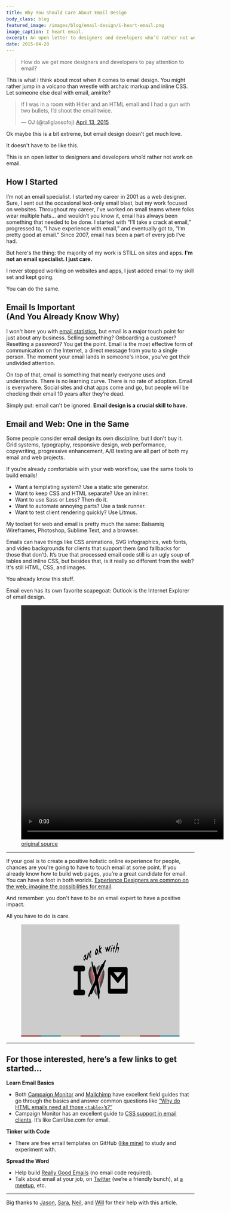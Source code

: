 ```yaml
---
title: Why You Should Care About Email Design
body_class: blog
featured_image: /images/blog/email-design/i-heart-email.png
image_caption: I heart email.
excerpt: An open letter to designers and developers who’d rather not work on email.
date: 2015-04-28
---
```


> How do we get more designers and developers to pay attention to email?

This is what I think about most when it comes to email design. You might rather jump in a volcano than wrestle with archaic markup and inline CSS. Let someone else deal with email, amirite?

<blockquote class="twitter-tweet" lang="en"><p>If I was in a room with Hitler and an HTML email and I had a gun with two bullets, I’d shoot the email twice.</p>&mdash; OJ (@tallglassofoj) <a href="https://twitter.com/tallglassofoj/status/587716233585360896">April 13, 2015</a></blockquote>
<script async src="//platform.twitter.com/widgets.js" charset="utf-8"></script>

Ok maybe this is a bit extreme, but email design doesn’t get much love.

It doesn't have to be like this.

This is an open letter to designers and developers who’d rather not work on email.

## How I Started

I’m not an email specialist. I started my career in 2001 as a web designer. Sure, I sent out the occasional text-only email blast, but my work focused on websites. Throughout my career, I've worked on small teams where folks wear multiple hats... and wouldn’t you know it, email has always been something that needed to be done. I started with “I’ll take a crack at email,” progressed to, “I have experience with email,” and eventually got to, “I’m pretty good at email.” Since 2007, email has been a part of every job I’ve had.

But here's the thing: the majority of my work is STILL on sites and apps. **I'm not an email specialist. I just care.**

I never stopped working on websites and apps, I just added email to my skill set and kept going.

You can do the same.

## Email Is Important <br>(And You Already Know Why)

I won't bore you with [email statistics](https://www.campaignmonitor.com/blog/post/4300/email-marketing-statistics), but email is a major touch point for just about any business. Selling something? Onboarding a customer? Resetting a password? You get the point. Email is the most effective form of communication on the Internet, a direct message from you to a single person. The moment your email lands in someone's inbox, you’ve got their undivided attention.

On top of that, email is something that nearly everyone uses and understands. There is no learning curve. There is no rate of adoption. Email is everywhere. Social sites and chat apps come and go, but people will be checking their email 10 years after they’re dead.

Simply put: email can't be ignored. **Email design is a crucial skill to have.**

## Email and Web: One in the Same

Some people consider email design its own discipline, but I don't buy it. Grid systems, typography, responsive design, web performance, copywriting, progressive enhancement, A/B testing are all part of both my email and web projects.

If you’re already comfortable with your web workflow, use the same tools to build emails!

* Want a templating system? Use a static site generator.
* Want to keep CSS and HTML separate? Use an inliner.
* Want to use Sass or Less? Then do it.
* Want to automate annoying parts? Use a task runner.
* Want to test client rendering quickly? Use Litmus.

My toolset for web and email is pretty much the same: Balsamiq Wireframes, Photoshop, Sublime Text, and a browser.

Emails can have things like CSS animations, SVG infographics, web fonts, and video backgrounds for clients that support them (and fallbacks for those that don’t). It’s true that processed email code still is an ugly soup of tables and inline CSS, but besides that, is it really so different from the web? It's still HTML, CSS, and images.

You already know this stuff.

Email even has its own favorite scapegoat: Outlook is the Internet Explorer of email design.


<figure>
	<video style="width:542px;height:626px;" autoplay loop controls>
	  <source src="/images/blog/email-design/chanel.mp4" type='video/mp4'/>
	  <source src="/images/blog/email-design/chanel.webm" type='video/webm'/>
	</video>
	<br>
	<figcaption><a href="http://uk-edm.chanel.com/HM?b=bZdiPI9UAVmR33yOK7o3BiZi84zanRwTU2Gf7KbBZLLA1dVHV6XfiD6Pq2c_QgWb&c=w0IAVWgFPFor_06s_ZqA2Q" target="blank">original source</a></figcaption>
</figure>

---

If your goal is to create a positive holistic online experience for people, chances are you're going to have to touch email at some point. If you already know how to build web pages, you’re a great candidate for email. You can have a foot in both worlds. [Experience Designers are common on the web; imagine the possibilities for email](http://rodriguezcommaj.com/blog/email-at-the-turning-point).

And remember: you don't have to be an email expert to have a positive impact.

All you have to do is care.

<figure>
	<img src="/images/blog/email-design/i-am-ok-with-email.png" alt="I am ok with email." width="800" height="300">
</figure>

---

## For those interested, here’s a few links to get started...

**Learn Email Basics**

* Both [Campaign Monitor](https://www.campaignmonitor.com/guides/) and [Mailchimp](http://mailchimp.com/resources/) have excellent field guides that go through the basics and answer common questions like [“Why do HTML emails need all those `<table>`’s?”](https://www.campaignmonitor.com/guides/coding/)
* Campaign Monitor has an excellent guide to [CSS support in email clients](https://www.campaignmonitor.com/css/). It’s like CanIUse.com for email.

**Tinker with Code**

* There are free email templates on GitHub ([like mine](https://github.com/TedGoas/Cerberus)) to study and experiment with.

**Spread the Word**

* Help build [Really Good Emails](https://assembly.com/really-good-emails) (no email code required).
* Talk about email at your job, on [Twitter](https://twitter.com/search?q=%23emailgeeks&src=tyah) (we’re a friendly bunch), at [a meetup](http://www.tedgoas.com/blog/jerseyscript/), etc.

---

Big thanks to [Jason](https://twitter.com/RodriguezCommaJ), [Sara](https://twitter.com/saragoas), [Neil](https://twitter.com/tinystride), and [Will](https://twitter.com/willgrounds) for their help with this article.
